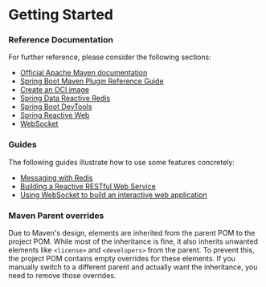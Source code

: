 # Getting Started

### Reference Documentation

For further reference, please consider the following sections:

* [Official Apache Maven documentation](https://maven.apache.org/guides/index.html)
* [Spring Boot Maven Plugin Reference Guide](https://docs.spring.io/spring-boot/docs/3.3.1/maven-plugin/reference/html/)
* [Create an OCI image](https://docs.spring.io/spring-boot/docs/3.3.1/maven-plugin/reference/html/#build-image)
* [Spring Data Reactive Redis](https://docs.spring.io/spring-boot/docs/3.3.1/reference/htmlsingle/index.html#data.nosql.redis)
* [Spring Boot DevTools](https://docs.spring.io/spring-boot/docs/3.3.1/reference/htmlsingle/index.html#using.devtools)
* [Spring Reactive Web](https://docs.spring.io/spring-boot/docs/3.3.1/reference/htmlsingle/index.html#web.reactive)
* [WebSocket](https://docs.spring.io/spring-boot/docs/3.3.1/reference/htmlsingle/index.html#messaging.websockets)

### Guides

The following guides illustrate how to use some features concretely:

* [Messaging with Redis](https://spring.io/guides/gs/messaging-redis/)
* [Building a Reactive RESTful Web Service](https://spring.io/guides/gs/reactive-rest-service/)
* [Using WebSocket to build an interactive web application](https://spring.io/guides/gs/messaging-stomp-websocket/)

### Maven Parent overrides

Due to Maven's design, elements are inherited from the parent POM to the project POM.
While most of the inheritance is fine, it also inherits unwanted elements like `<license>` and `<developers>` from the
parent.
To prevent this, the project POM contains empty overrides for these elements.
If you manually switch to a different parent and actually want the inheritance, you need to remove those overrides.

